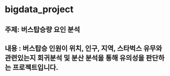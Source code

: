 # bigdata_project

## 주제: 버스탑승량 요인 분석

## 내용 : 버스탑승 인원이 위치, 인구, 지역, 스타벅스 유무와 관련있는지 회귀분석 및 분산 분석을 통해 유의성을 판단하는 프로젝트입니다.
